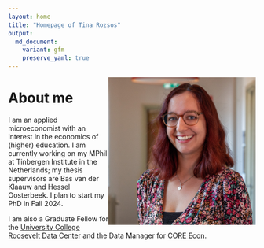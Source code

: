```yaml
---
layout: home
title: "Homepage of Tina Rozsos"
output:
  md_document:
    variant: gfm
    preserve_yaml: true
---
```


<img style="float: right;" src="assets/img/profile.jpg" width="300"/>

# About me

I am an applied microeconomist with an interest in the economics of
(higher) education. I am currently working on my MPhil at Tinbergen
Institute in the Netherlands; my thesis supervisors are Bas van der
Klaauw and Hessel Oosterbeek. I plan to start my PhD in Fall 2024.

I am also a Graduate Fellow for the [University College Roosevelt Data
Center](https://ucrdatacenter.github.io/) and the Data Manager for [CORE
Econ](https://www.core-econ.org/).
